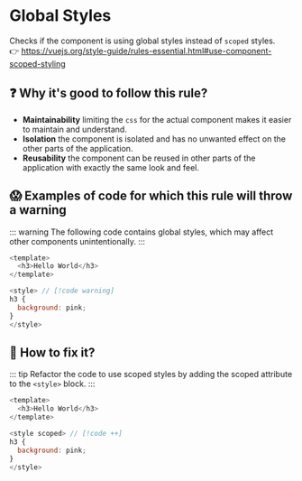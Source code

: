 # Global Styles

Checks if the component is using global styles instead of `scoped` styles. &nbsp;&nbsp;<br />
👉 https://vuejs.org/style-guide/rules-essential.html#use-component-scoped-styling

## ❓ Why it's good to follow this rule?

- **Maintainability** limiting the `css` for the actual component makes it easier to maintain and understand.
- **Isolation** the component is isolated and has no unwanted effect on the other parts of the application.
- **Reusability** the component can be reused in other parts of the application with exactly the same look and feel.

## 😱 Examples of code for which this rule will throw a warning

::: warning
The following code contains global styles, which may affect other components unintentionally.
:::

```js
<template>
  <h3>Hello World</h3>
</template>

<style> // [!code warning]
h3 {
  background: pink;
}
</style>
```

## 🤩 How to fix it?

::: tip
Refactor the code to use scoped styles by adding the scoped attribute to the `<style>` block.
:::

```js
<template>
  <h3>Hello World</h3>
</template>

<style scoped> // [!code ++]
h3 {
  background: pink;
}
</style>
```
